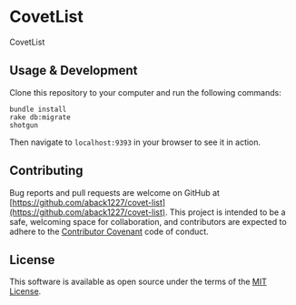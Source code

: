 # CovetList

CovetList

## Usage & Development

Clone this repository to your computer and run the following commands:

```
bundle install
rake db:migrate
shotgun
```

Then navigate to `localhost:9393` in your browser to see it in action.

## Contributing

Bug reports and pull requests are welcome on GitHub at [https://github.com/aback1227/covet-list](https://github.com/aback1227/covet-list). This project is intended to be a safe, welcoming space for collaboration, and contributors are expected to adhere to the [Contributor Covenant](http://contributor-covenant.org) code of conduct.

## License

This software is available as open source under the terms of the [MIT License](http://opensource.org/licenses/MIT).